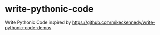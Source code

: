 # write-pythonic-code
Write Pythonic Code inspired by https://github.com/mikeckennedy/write-pythonic-code-demos
